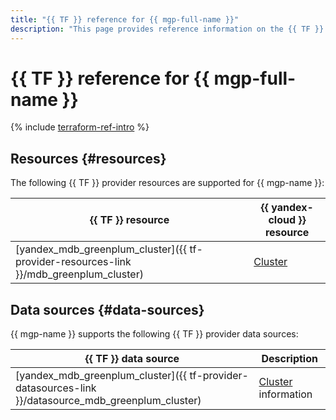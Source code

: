 ```yaml
---
title: "{{ TF }} reference for {{ mgp-full-name }}"
description: "This page provides reference information on the {{ TF }} provider resources and data sources supported for {{ mgp-name }}."
---
```


# {{ TF }} reference for {{ mgp-full-name }}

{% include [terraform-ref-intro](../_includes/terraform-ref-intro.md) %}

## Resources {#resources}

The following {{ TF }} provider resources are supported for {{ mgp-name }}:

| **{{ TF }} resource** | **{{ yandex-cloud }} resource** |
| --- | --- |
| [yandex_mdb_greenplum_cluster]({{ tf-provider-resources-link }}/mdb_greenplum_cluster) | [Cluster](./concepts/index.md) |

## Data sources {#data-sources}

{{ mgp-name }} supports the following {{ TF }} provider data sources:

| **{{ TF }} data source** | **Description** |
| --- | --- |
| [yandex_mdb_greenplum_cluster]({{ tf-provider-datasources-link }}/datasource_mdb_greenplum_cluster) | [Cluster](./concepts/index.md) information |